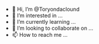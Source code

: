- 👋 Hi, I’m @Toryondaclound
- 👀 I’m interested in ...
- 🌱 I’m currently learning ...
- 💞️ I’m looking to collaborate on ...
- 📫 How to reach me ...

<!---
Toryondaclound/Toryondaclound is a ✨ special ✨ repository because its `README.md` (this file) appears on your GitHub profile.
You can click the Preview link to take a look at your changes.
-NOTHMOME  
